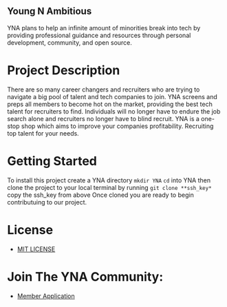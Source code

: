 ## Young N Ambitious ##
YNA plans to help an infinite amount of minorities break into tech by providing professional guidance and resources through personal development, community, and open source. 

# Project Description #
There are so many career changers and recruiters who are trying to navigate a big pool of talent and tech companies to join. YNA screens and preps all members to become hot on the market, providing the best tech talent for recruiters to find. Individuals will no longer have to endure the job search alone and recruiters no longer have to blind recruit. YNA is a one-stop shop which aims to improve your companies profitability. Recruiting top talent for your needs.

# Getting Started
To install this project create a YNA directory `mkdir YNA`
`cd` into YNA then clone the project to your local terminal by running `git clone **ssh_key*` copy the ssh_key from above
Once cloned you are ready to begin contributuing to our project.

# License
* [MIT LICENSE](https://opensource.org/licenses/MIT)

# Join The YNA Community:
* [Member Application](https://docs.google.com/forms/d/e/1FAIpQLSfEHpF9H3U9yCzmUPEiac637mECOzXAqrr9AXuxuz48KUd1pQ/viewform)


